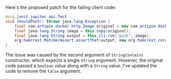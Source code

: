 Here's the proposed patch for the failing client code:

```java
@org.junit.jupiter.api.Test
void shouldPush() throws java.lang.Exception {
    final com.artipie.docker.http.Image original = new com.artipie.docker.http.Image.ForOs();
    final java.lang.String image = this.copy(original);
    final java.lang.String output = this.cli.run("push", image);
    org.hamcrest.MatcherAssert.assertThat(output, new org.hamcrest.core.StringContains(java.lang.String.format("latest: digest: %s", original.digest())));
}
```

The issue was caused by the second argument of `StringContains` constructor, which expects a single `String` argument. However, the original code passed a `boolean` value along with a `String` value. I've updated the code to remove the `false` argument.